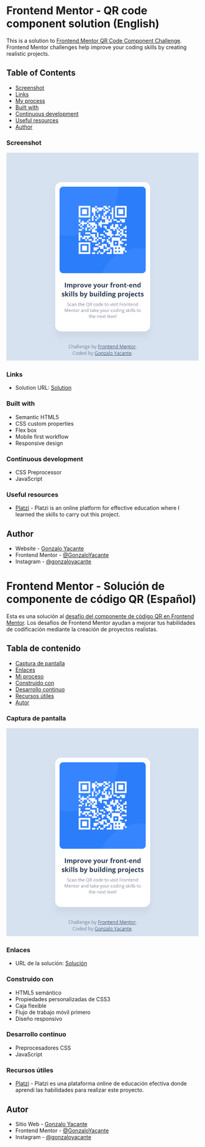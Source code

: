 # Frontend Mentor - QR code component solution (English)

This is a solution to [Frontend Mentor QR Code Component Challenge](https://www.frontendmentor.io/challenges/qr-code-component-iux_sIO_H). Frontend Mentor challenges help improve your coding skills by creating realistic projects.


## Table of Contents

- [Screenshot](#screenshot)
- [Links](#links)
- [My process](#my-process)
- [Built with](#built-with)
- [Continuous development](#continuous-development)
- [Useful resources](#useful-resources)
- [Author](#author)


### Screenshot

![Screenshot](./screenshot.png)


### Links

- Solution URL: [Solution](https://gonzaloyacante.github.io/Componente-QR/)


### Built with

- Semantic HTML5
- CSS custom properties
- Flex box
- Mobile first workflow
- Responsive design


### Continuous development

- CSS Preprocessor
- JavaScript


### Useful resources

- [Platzi](https://platzi.com) - Platzi is an online platform for effective education where I learned the skills to carry out this project.


## Author

- Website - [Gonzalo Yacante](https://gonzaloyacante.github.io/portafolio/)
- Frontend Mentor - [@GonzaloYacante](https://www.frontendmentor.io/profile/GonzaloYacante)
- Instagram - [@gonzaloyacante](https://www.instagram.com/gonzaloyacante/)


# Frontend Mentor - Solución de componente de código QR (Español)

Esta es una solución al [desafío del componente de código QR en Frontend Mentor](https://www.frontendmentor.io/challenges/qr-code-component-iux_sIO_H). Los desafíos de Frontend Mentor ayudan a mejorar tus habilidades de codificación mediante la creación de proyectos realistas.


## Tabla de contenido

- [Captura de pantalla](#captura-de-pantalla)
- [Enlaces](#enlaces)
- [Mi proceso](#mi-proceso)
- [Construido con](#construido-con)
- [Desarrollo continuo](#desarrollo-continuo)
- [Recursos útiles](#recursos-útiles)
- [Autor](#autor)


### Captura de pantalla

![Captura de pantalla](./screenshot.png)


### Enlaces

- URL de la solución: [Solución](https://gonzaloyacante.github.io/Componente-QR/)


### Construido con

- HTML5 semántico
- Propiedades personalizadas de CSS3
- Caja flexible
- Flujo de trabajo móvil primero
- Diseño responsivo


### Desarrollo continuo

- Preprocesadores CSS
- JavaScript


### Recursos útiles

- [Platzi](https://platzi.com) - Platzi es una plataforma online de educación efectiva donde aprendí las habilidades para realizar este proyecto.


## Autor

- Sitio Web - [Gonzalo Yacante](https://gonzaloyacante.github.io/portafolio/)
- Frontend Mentor - [@GonzaloYacante](https://www.frontendmentor.io/profile/GonzaloYacante)
- Instagram - [@gonzaloyacante](https://www.instagram.com/gonzaloyacante/)
